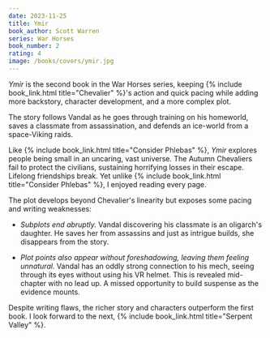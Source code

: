 ```yaml
---
date: 2023-11-25
title: Ymir
book_author: Scott Warren
series: War Horses
book_number: 2
rating: 4
image: /books/covers/ymir.jpg
---
```


<cite class="book-title">Ymir</cite> is the second book in the War Horses
series, keeping <span class="nowrap">{% include book_link.html
title="Chevalier" %}'s</span> action and quick pacing while adding more
backstory, character development, and a more complex plot.

The story follows Vandal as he goes through training on his homeworld, saves a
classmate from assassination, and defends an ice-world from a space-Viking
raids.

Like {% include book_link.html title="Consider Phlebas" %}, <cite
class="book-title">Ymir</cite> explores people being small in an uncaring,
vast universe. The Autumn Chevaliers fail to protect the civilians, sustaining
horrifying losses in their escape. Lifelong friendships break. Yet unlike {%
include book_link.html title="Consider Phlebas" %}, I enjoyed reading every
page.

The plot develops beyond Chevalier's linearity but exposes some pacing and
writing weaknesses:

- _Subplots end abruptly._ Vandal discovering his classmate is an oligarch's
  daughter. He saves her from assassins and just as intrigue builds, she
  disappears from the story.

- _Plot points also appear without foreshadowing, leaving them feeling
  unnatural._ Vandal has an oddly strong connection to his mech, seeing
  through its eyes without using his VR helmet. This is revealed mid-chapter
  with no lead up. A missed opportunity to build suspense as the evidence
  mounts.

Despite writing flaws, the richer story and characters outperform the first
book. I look forward to the next,
{% include book_link.html title="Serpent Valley" %}.
